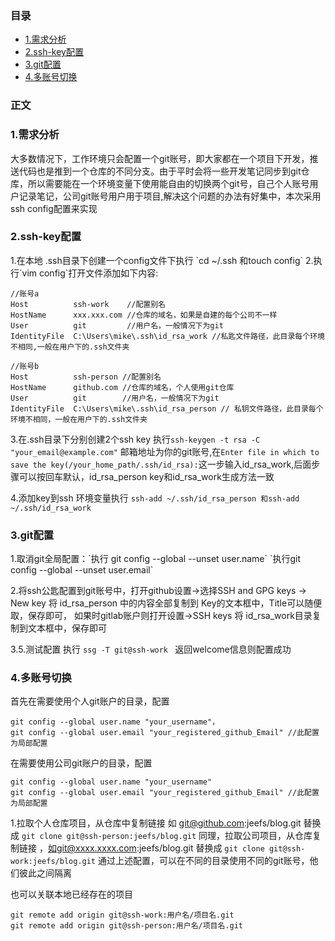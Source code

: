 ### 目录
- [1.需求分析](#1)
- [2.ssh-key配置](#2)
- [3.git配置](#3)
- [4.多账号切换](#4)



### 正文
<h3 id="1">1.需求分析</h3>
	大多数情况下，工作环境只会配置一个git账号，即大家都在一个项目下开发，推送代码也是推到一个仓库的不同分支。由于平时会将一些开发笔记同步到git仓库，所以需要能在一个环境变量下使用能自由的切换两个git号，自己个人账号用户记录笔记，公司git账号用户用于项目,解决这个问题的办法有好集中，本次采用ssh config配置来实现
	

<h3 id="2">2.ssh-key配置</h3>
1.在本地 .ssh目录下创建一个config文件下执行 `cd ~/.ssh 和touch config`
2.执行`vim config`打开文件添加如下内容:

```
//账号a
Host          ssh-work    //配置别名
HostName      xxx.xxx.com //仓库的域名，如果是自建的每个公司不一样
User          git         //用户名，一般情况下为git
IdentityFile  C:\Users\mike\.ssh\id_rsa_work //私匙文件路径，此目录每个环境不相同,一般在用户下的.ssh文件夹

//账号b
Host          ssh-person //配置别名
HostName      github.com //仓库的域名，个人使用git仓库
User          git        //用户名，一般情况下为git
IdentityFile  C:\Users\mike\.ssh\id_rsa_person // 私钥文件路径，此目录每个环境不相同，一般在用户下的.ssh文件夹                                                                                                      
```

3.在.ssh目录下分别创建2个ssh key 执行`ssh-keygen -t rsa -C "your_email@example.com"`  邮箱地址为你的git账号,在`Enter file in which to save the key(/your_home_path/.ssh/id_rsa):`这一步输入id_rsa_work,后面步骤可以按回车默认，id_rsa_person key和id_rsa_work生成方法一致

4.添加key到ssh 环境变量执行
`ssh-add ~/.ssh/id_rsa_person 和ssh-add ~/.ssh/id_rsa_work`


<h3 id="3">3.git配置</h3>
1.取消git全局配置：`执行 git config --global --unset user.name`
`执行git config --global --unset user.email`

2.将ssh公匙配置到git账号中，打开github设置->选择SSH and GPG keys -> New  key 将 id_rsa_person 中的内容全部复制到 Key的文本框中，Title可以随便取，保存即可，
如果时gitlab账户则打开设置->SSH keys 将 id_rsa_work目录复制到文本框中，保存即可

3.5.测试配置
执行 `ssg -T git@ssh-work `  返回welcome信息则配置成功

<h3 id="4">4.多账号切换</h3>
首先在需要使用个人git账户的目录，配置

```
git config --global user.name "your_username"，
git config --global user.email "your_registered_github_Email" //此配置为局部配置
```

在需要使用公司git账户的目录，配置
```
git config --global user.name "your_username"
git config --global user.email "your_registered_github_Email" //此配置为局部配置
```


1.拉取个人仓库项目，从仓库中复制链接 如 git@github.com:jeefs/blog.git 
替换成   `git clone git@ssh-person:jeefs/blog.git`
同理，拉取公司项目，从仓库复制链接 ，如git@xxxx.xxxx.com:jeefs/blog.git 
替换成   `git clone git@ssh-work:jeefs/blog.git`
通过上述配置，可以在不同的目录使用不同的git账号，他们彼此之间隔离

也可以关联本地已经存在的项目
```
git remote add origin git@ssh-work:用户名/项目名.git 
git remote add origin git@ssh-person:用户名/项目名.git
```

